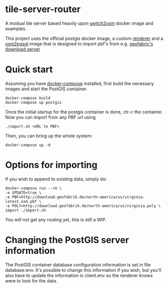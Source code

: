 # tile-server-router
A modual tile server based heavily upon [switch2osm](https://switch2osm.org/)
docker image and examples.

This project uses the official postgis docker image, a custom
[renderer](https://github.com/wad209/renderer) and a
[osm2pgsql](https://github.com/wad209/osm2pgsql) image that is designed to
import pbf's from e.g. [geofabric's download
server](https://download.geofabrik.de/)

# Quick start
Assuming you have [docker-compose](https://github.com/docker/compose) installed,
first build the necessary images and start the PostGIS container.

    docker-compose build
    docker-compose up postgis 

Once the initial startup for the postgis container is done, ctr-c the
container. Now you can import from any PBF url using

    ./import.sh <URL to PBF>

Then, you can bring up the whole system:

    docker-compose up -d

# Options for importing

If you wish to append to existing data, simply do:

    docker-compose run --rm \
    -e UPDATE=true \
    -e PBF=http://download.geofabrik.de/north-america/us/virginia-latest.osm.pbf \
    -e POLY=http://download.geofabrik.de/north-america/us/virginia.poly \
    import ./import.sh

You will not get any routing yet, this is still a WIP.

# Changing the PostGIS server information

The PostGIS container database configuration information is set in file
database.env. It's possible to change this information if you wish, but you'll
also have to update the information in client.env so the renderer knows were to
look for the data.
